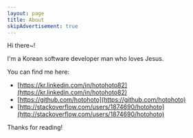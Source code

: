 ```yaml
---
layout: page
title: About
skipAdvertisement: true
---
```


<p class="message">
  Hi there~!
</p>

I'm a Korean software developer man who loves Jesus.

You can find me here:

* [https://kr.linkedin.com/in/hotohoto82](https://kr.linkedin.com/in/hotohoto82)
* [https://github.com/hotohoto](https://github.com/hotohoto)
* [http://stackoverflow.com/users/1874690/hotohoto](http://stackoverflow.com/users/1874690/hotohoto)

Thanks for reading!
